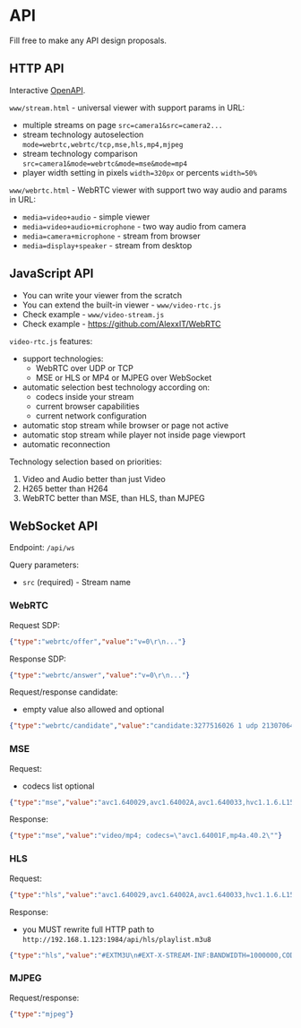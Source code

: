 # API

Fill free to make any API design proposals.

## HTTP API

Interactive [OpenAPI](https://alexxit.github.io/go2rtc/api/).

`www/stream.html` - universal viewer with support params in URL:

- multiple streams on page `src=camera1&src=camera2...`
- stream technology autoselection `mode=webrtc,webrtc/tcp,mse,hls,mp4,mjpeg`
- stream technology comparison `src=camera1&mode=webrtc&mode=mse&mode=mp4`
- player width setting in pixels `width=320px` or percents `width=50%`

`www/webrtc.html` - WebRTC viewer with support two way audio and params in URL:

- `media=video+audio` - simple viewer
- `media=video+audio+microphone` - two way audio from camera
- `media=camera+microphone` - stream from browser
- `media=display+speaker` - stream from desktop

## JavaScript API

- You can write your viewer from the scratch
- You can extend the built-in viewer - `www/video-rtc.js`
- Check example - `www/video-stream.js`
- Check example - https://github.com/AlexxIT/WebRTC

`video-rtc.js` features:

- support technologies:
    - WebRTC over UDP or TCP
    - MSE or HLS or MP4 or MJPEG over WebSocket
- automatic selection best technology according on:
    - codecs inside your stream
    - current browser capabilities
    - current network configuration
- automatic stop stream while browser or page not active
- automatic stop stream while player not inside page viewport
- automatic reconnection

Technology selection based on priorities:

1. Video and Audio better than just Video
2. H265 better than H264
3. WebRTC better than MSE, than HLS, than MJPEG

## WebSocket API

Endpoint: `/api/ws`

Query parameters:

- `src` (required) - Stream name

### WebRTC

Request SDP:

```json
{"type":"webrtc/offer","value":"v=0\r\n..."}
```

Response SDP:

```json
{"type":"webrtc/answer","value":"v=0\r\n..."}
```

Request/response candidate:

- empty value also allowed and optional

```json
{"type":"webrtc/candidate","value":"candidate:3277516026 1 udp 2130706431 192.168.1.123 54321 typ host"}
```

### MSE

Request:

- codecs list optional

```json
{"type":"mse","value":"avc1.640029,avc1.64002A,avc1.640033,hvc1.1.6.L153.B0,mp4a.40.2,mp4a.40.5,flac,opus"}
```

Response:

```json
{"type":"mse","value":"video/mp4; codecs=\"avc1.64001F,mp4a.40.2\""}
```

### HLS

Request:

```json
{"type":"hls","value":"avc1.640029,avc1.64002A,avc1.640033,hvc1.1.6.L153.B0,mp4a.40.2,mp4a.40.5,flac"}
```

Response:

- you MUST rewrite full HTTP path to `http://192.168.1.123:1984/api/hls/playlist.m3u8`

```json
{"type":"hls","value":"#EXTM3U\n#EXT-X-STREAM-INF:BANDWIDTH=1000000,CODECS=\"avc1.64001F,mp4a.40.2\"\nhls/playlist.m3u8?id=DvmHdd9w"}
```

### MJPEG

Request/response:

```json
{"type":"mjpeg"}
```
